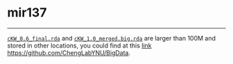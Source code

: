 # mir137
---

[`cKW_0.6_final.rda`](https://raw.fgit.cf/ChengLabYNU/BigData/master/cKW_0.6_final.rda) and [`cKW_1.0_merged.big.rda`](https://github.com/ChengLabYNU/BigData/blob/master/cKW_1.0_merged.big.rda) are larger than 100M and stored in other locations, you could find at this [link](https://github.com/ChengLabYNU/BigData) https://github.com/ChengLabYNU/BigData.
